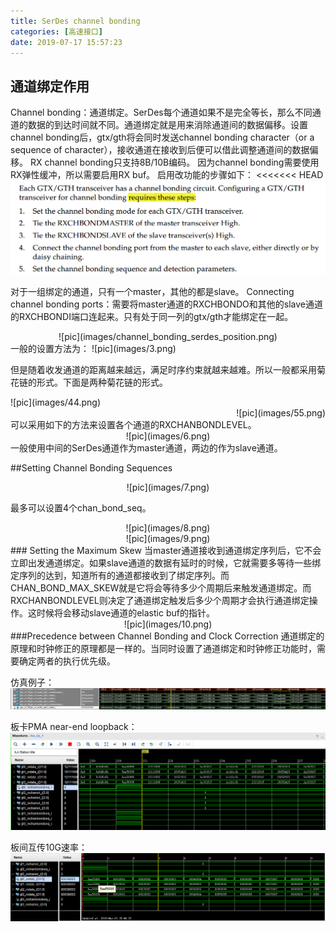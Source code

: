 ```yaml
---
title: SerDes channel bonding
categories: [高速接口]
date: 2019-07-17 15:57:23
---
```

## 通道绑定作用
Channel bonding：通道绑定。SerDes每个通道如果不是完全等长，那么不同通道的数据的到达时间就不同。通道绑定就是用来消除通道间的数据偏移。设置channel bonding后，gtx/gth将会同时发送channel bonding character（or a sequence of character），接收通道在接收到后便可以借此调整通道间的数据偏移。
RX channel bonding只支持8B/10B编码。
因为channel bonding需要使用RX弹性缓冲，所以需要启用RX buf。
启用改功能的步骤如下：
<<<<<<< HEAD
![pic](images/channel_bonding_use.png)

对于一组绑定的通道，只有一个master，其他的都是slave。
Connecting channel bonding ports：需要将master通道的RXCHBONDO和其他的slave通道的RXCHBONDI端口连起来。只有处于同一列的gtx/gth才能绑定在一起。
<div align=center>![pic](images/channel_bonding_serdes_position.png)

<div align=left>
一般的设置方法为：
![pic](images/3.png)

但是随着收发通道的距离越来越远，满足时序约束就越来越难。所以一般都采用菊花链的形式。下面是两种菊花链的形式。

<div align=left>![pic](images/44.png)
<div align=right>![pic](images/55.png)

<div align=left>可以采用如下的方法来设置各个通道的RXCHANBONDLEVEL。

<div align=center>![pic](images/6.png)

<div align=left>一般使用中间的SerDes通道作为master通道，两边的作为slave通道。

##Setting Channel Bonding Sequences
<div align=center>![pic](images/7.png)<div align=left>

最多可以设置4个chan_bond_seq。

<div align=center>![pic](images/8.png)
<div align=center>![pic](images/9.png)
<div align=left>
### Setting the Maximum Skew
当master通道接收到通道绑定序列后，它不会立即出发通道绑定。如果slave通道的数据有延时的时候，它就需要多等待一些绑定序列的达到，知道所有的通道都接收到了绑定序列。而CHAN_BOND_MAX_SKEW就是它将会等待多少个周期后来触发通道绑定。而RXCHANBONDLEVEL则决定了通道绑定触发后多少个周期才会执行通道绑定操作。这时候将会移动slave通道的elastic buf的指针。
<div align=center>![pic](images/10.png)

<div align=left>
###Precedence between Channel Bonding and Clock Correction
通道绑定的原理和时钟修正的原理都是一样的。当同时设置了通道绑定和时钟修正功能时，需要确定两者的执行优先级。

仿真例子：
![pic](images/11.png)

板卡PMA near-end loopback：
![pic](images/12.png)

板间互传10G速率：
![pic](images/13.png)